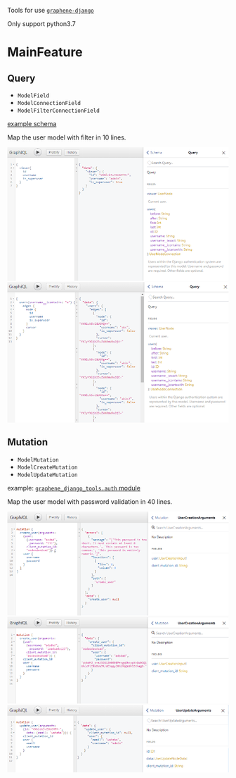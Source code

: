 Tools for use [`graphene-django`](https://github.com/graphql-python/graphene-django)

Only support python3.7

# MainFeature

## Query

- `ModelField`
- `ModelConnectionField`
- `ModelFilterConnectionField`

[example schema](./test_site/api/schema.py)

Map the user model with filter in 10 lines.

![](./pic/20181012161945.png)
![](./pic/20181012162201.png)

## Mutation

- `ModelMutation`
- `ModelCreateMutation`
- `ModelUpdateMutation`

example: [`graphene_django_tools.auth` module](./graphene_django_tools/auth.py)

Map the user model with password validation in 40 lines.

![](./pic/20181011195459.png)
![](./pic/20181011200840.png)
![](./pic/20181012184432.png)
